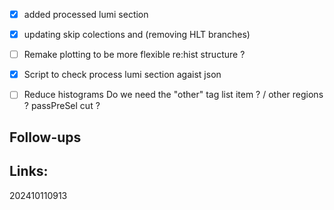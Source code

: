 - [x] added processed lumi section
- [x] updating skip colections and (removing HLT branches)
- [ ]  Remake plotting to be more flexible re:hist structure ? 
- [x] Script to check process lumi section agaist json
- [ ] Reduce histograms Do we need the "other" tag list item ? / other regions ? passPreSel cut ?


## Follow-ups


## Links: 



202410110913
